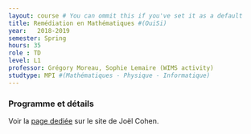 ```yaml
---
layout: course # You can ommit this if you've set it as a default
title: Remédiation en Mathématiques #(OuiSi)
year: 	2018-2019
semester: Spring
hours: 35
role : TD
level: L1
professor: Grégory Moreau, Sophie Lemaire (WIMS activity)
studtype: MPI #(Mathématiques - Physique - Informatique)
---
```

### Programme et détails

Voir la [page dediée](http://joelcohen.github.io/ens/mpi/remediation/) sur le site de Joël Cohen.

